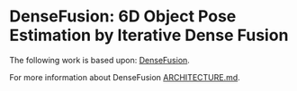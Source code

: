 # DenseFusion: 6D Object Pose Estimation by Iterative Dense Fusion

The following work is based upon: [DenseFusion](https://github.com/j96w/DenseFusion).

For more information about DenseFusion [ARCHITECTURE.md](ARCHITECTURE.md).